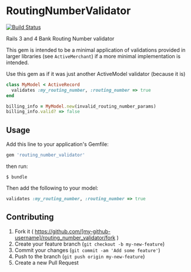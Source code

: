 # RoutingNumberValidator

[![Build Status](https://secure.travis-ci.org/tippenein/routing_number_validator.png)](http://travis-ci.org/tippenein/routing_number_validator)

Rails 3 and 4 Bank Routing Number validator

This gem is intended to be a minimal application of validations provided in
larger libraries (see `ActiveMerchant`) if a more minimal implementation is
intended.

Use this gem as if it was just another ActiveModel validator (because it is)

```ruby
class MyModel < ActiveRecord
  validates :my_routing_number, :routing_number => true
end

billing_info = MyModel.new(invalid_routing_number_params)
billing_info.valid? => false
```

## Usage

Add this line to your application's Gemfile:

```ruby
gem 'routing_number_validator'
```

then run:

    $ bundle

Then add the following to your model:

```ruby
validates :my_routing_number, :routing_number => true
```

## Contributing

1. Fork it ( https://github.com/[my-github-username]/routing_number_validator/fork )
2. Create your feature branch (`git checkout -b my-new-feature`)
3. Commit your changes (`git commit -am 'Add some feature'`)
4. Push to the branch (`git push origin my-new-feature`)
5. Create a new Pull Request
